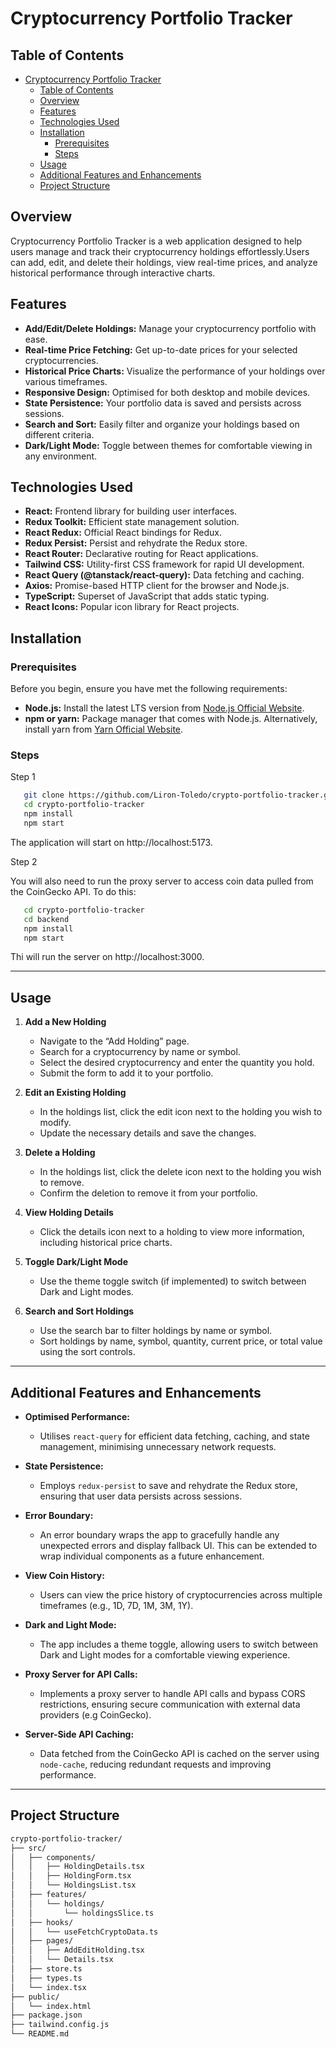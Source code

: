 # Cryptocurrency Portfolio Tracker

## Table of Contents
- [Cryptocurrency Portfolio Tracker](#cryptocurrency-portfolio-tracker)
  - [Table of Contents](#table-of-contents)
  - [Overview](#overview)
  - [Features](#features)
  - [Technologies Used](#technologies-used)
  - [Installation](#installation)
    - [Prerequisites](#prerequisites)
    - [Steps](#steps)
  - [Usage](#usage)
  - [Additional Features and Enhancements](#additional-features-and-enhancements)
  - [Project Structure](#project-structure)

## Overview

Cryptocurrency Portfolio Tracker is a web application designed to help users manage and track their cryptocurrency holdings effortlessly.Users can add, edit, and delete their holdings, view real-time prices, and analyze historical performance through interactive charts.

## Features

- **Add/Edit/Delete Holdings:** Manage your cryptocurrency portfolio with ease.
- **Real-time Price Fetching:** Get up-to-date prices for your selected cryptocurrencies.
- **Historical Price Charts:** Visualize the performance of your holdings over various timeframes.
- **Responsive Design:** Optimised for both desktop and mobile devices.
- **State Persistence:** Your portfolio data is saved and persists across sessions.
- **Search and Sort:** Easily filter and organize your holdings based on different criteria.
- **Dark/Light Mode:** Toggle between themes for comfortable viewing in any environment.

## Technologies Used

- **React:** Frontend library for building user interfaces.
- **Redux Toolkit:** Efficient state management solution.
- **React Redux:** Official React bindings for Redux.
- **Redux Persist:** Persist and rehydrate the Redux store.
- **React Router:** Declarative routing for React applications.
- **Tailwind CSS:** Utility-first CSS framework for rapid UI development.
- **React Query (@tanstack/react-query):** Data fetching and caching.
- **Axios:** Promise-based HTTP client for the browser and Node.js.
- **TypeScript:** Superset of JavaScript that adds static typing.
- **React Icons:** Popular icon library for React projects.

## Installation

### Prerequisites

Before you begin, ensure you have met the following requirements:

- **Node.js:** Install the latest LTS version from [Node.js Official Website](https://nodejs.org/).
- **npm or yarn:** Package manager that comes with Node.js. Alternatively, install yarn from [Yarn Official Website](https://yarnpkg.com/).

### Steps

Step 1
 
 ```bash
    git clone https://github.com/Liron-Toledo/crypto-portfolio-tracker.git
    cd crypto-portfolio-tracker
    npm install
    npm start
  ``` 
The application will start on http://localhost:5173.

Step 2

You will also need to run the proxy server to access coin data pulled from the CoinGecko API. To do this:

 ```bash
    cd crypto-portfolio-tracker
    cd backend
    npm install
    npm start
  ``` 
Thi will run the server on http://localhost:3000.
  
---

## Usage

1. **Add a New Holding**
   - Navigate to the “Add Holding” page.
   - Search for a cryptocurrency by name or symbol.
   - Select the desired cryptocurrency and enter the quantity you hold.
   - Submit the form to add it to your portfolio.

2. **Edit an Existing Holding**
   - In the holdings list, click the edit icon next to the holding you wish to modify.
   - Update the necessary details and save the changes.

3. **Delete a Holding**
   - In the holdings list, click the delete icon next to the holding you wish to remove.
   - Confirm the deletion to remove it from your portfolio.

4. **View Holding Details**
   - Click the details icon next to a holding to view more information, including historical price charts.

5. **Toggle Dark/Light Mode**
   - Use the theme toggle switch (if implemented) to switch between Dark and Light modes.

6. **Search and Sort Holdings**
   - Use the search bar to filter holdings by name or symbol.
   - Sort holdings by name, symbol, quantity, current price, or total value using the sort controls.

---

## Additional Features and Enhancements

- **Optimised Performance:**
  - Utilises `react-query` for efficient data fetching, caching, and state management, minimising unnecessary network requests.

- **State Persistence:**
  - Employs `redux-persist` to save and rehydrate the Redux store, ensuring that user data persists across sessions.

- **Error Boundary:**
  - An error boundary wraps the app to gracefully handle any unexpected errors and display fallback UI. This can be extended to wrap individual components as a future enhancement.

- **View Coin History:**
  - Users can view the price history of cryptocurrencies across multiple timeframes (e.g., 1D, 7D, 1M, 3M, 1Y).

- **Dark and Light Mode:**
  - The app includes a theme toggle, allowing users to switch between Dark and Light modes for a comfortable viewing experience.

- **Proxy Server for API Calls:**
  - Implements a proxy server to handle API calls and bypass CORS restrictions, ensuring secure communication with external data providers (e.g CoinGecko).

- **Server-Side API Caching:**
  - Data fetched from the CoinGecko API is cached on the server using `node-cache`, reducing redundant requests and improving performance.

---

## Project Structure

```bash
crypto-portfolio-tracker/
├── src/
│   ├── components/
│   │   ├── HoldingDetails.tsx
│   │   ├── HoldingForm.tsx
│   │   └── HoldingsList.tsx
│   ├── features/
│   │   └── holdings/
│   │       └── holdingsSlice.ts
│   ├── hooks/
│   │   └── useFetchCryptoData.ts
│   ├── pages/
│   │   ├── AddEditHolding.tsx
│   │   └── Details.tsx
│   ├── store.ts
│   ├── types.ts
│   └── index.tsx
├── public/
│   └── index.html
├── package.json
├── tailwind.config.js
└── README.md
```
